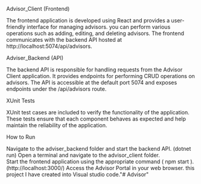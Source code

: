 Advisor_Client (Frontend)

The frontend application is developed using React and provides a user-friendly interface for managing advisors. you can perform various operations such as adding, editing, and deleting advisors. The frontend communicates with the backend API hosted at http://localhost:5074/api/advisors.

Adviser_Backend (API)

The backend API is responsible for handling requests from the Advisor Client  application. It provides endpoints for performing CRUD operations on advisors. The API is accessible at the default port 5074 and exposes endpoints under the /api/advisors route.

XUnit Tests

XUnit test cases are included to verify the functionality of the application. These tests ensure that each component behaves as expected and help maintain the reliability of the application.

How to Run

Navigate to the adviser_backend folder and start the backend API. (dotnet run)
Open a terminal and navigate to the advisor_client folder.     
Start the frontend application using the appropriate command ( npm start ).  (http://localhost:3000/)
Access the Advisor Portal in your web browser.
this project I have created into  Visual studio code."# Advisor" 
